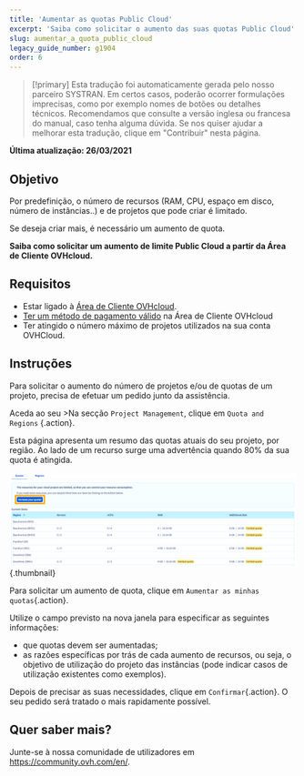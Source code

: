 ```yaml
---
title: 'Aumentar as quotas Public Cloud'
excerpt: 'Saiba como solicitar o aumento das suas quotas Public Cloud'
slug: aumentar_a_quota_public_cloud
legacy_guide_number: g1904
order: 6
---
```


> [!primary]
> Esta tradução foi automaticamente gerada pelo nosso parceiro SYSTRAN. Em certos casos, poderão ocorrer formulações imprecisas, como por exemplo nomes de botões ou detalhes técnicos. Recomendamos que consulte a versão inglesa ou francesa do manual, caso tenha alguma dúvida. Se nos quiser ajudar a melhorar esta tradução, clique em "Contribuir" nesta página.
>

**Última atualização: 26/03/2021**

## Objetivo

Por predefinição, o número de recursos (RAM, CPU, espaço em disco, número de instâncias..) e de projetos que pode criar é limitado.

Se deseja criar mais, é necessário um aumento de quota.

**Saiba como solicitar um aumento de limite Public Cloud a partir da Área de Cliente OVHcloud.**

## Requisitos

- Estar ligado à [Área de Cliente OVHcloud](https://www.ovh.com/auth/?action=gotomanager&from=https://www.ovh.pt/&ovhSubsidiary=pt).
- [Ter um método de pagamento válido](../../billing/gerir-metodos-de-pagamento/) na Área de Cliente OVHcloud
- Ter atingido o número máximo de projetos utilizados na sua conta OVHCloud.

## Instruções

Para solicitar o aumento do número de projetos e/ou de quotas de um projeto, precisa de efetuar um pedido junto da assistência.

Aceda ao seu >Na secção `Project Management`, clique em `Quota and Regions` {.action}.

Esta página apresenta um resumo das quotas atuais do seu projeto, por região. Ao lado de um recurso surge uma advertência quando 80% da sua quota é atingida.

![raise-pci-quota](images/raisepciquota2021b.png){.thumbnail}

Para solicitar um aumento de quota, clique em `Aumentar as minhas quotas`{.action}.

Utilize o campo previsto na nova janela para especificar as seguintes informações:

- que quotas devem ser aumentadas;
- as razões específicas por trás de cada aumento de recursos, ou seja, o objetivo de utilização do projeto das instâncias (pode indicar casos de utilização existentes como exemplos).

Depois de precisar as suas necessidades, clique em `Confirmar`{.action}. O seu pedido será tratado o mais rapidamente possível.

## Quer saber mais?

Junte-se à nossa comunidade de utilizadores em <https://community.ovh.com/en/>.
